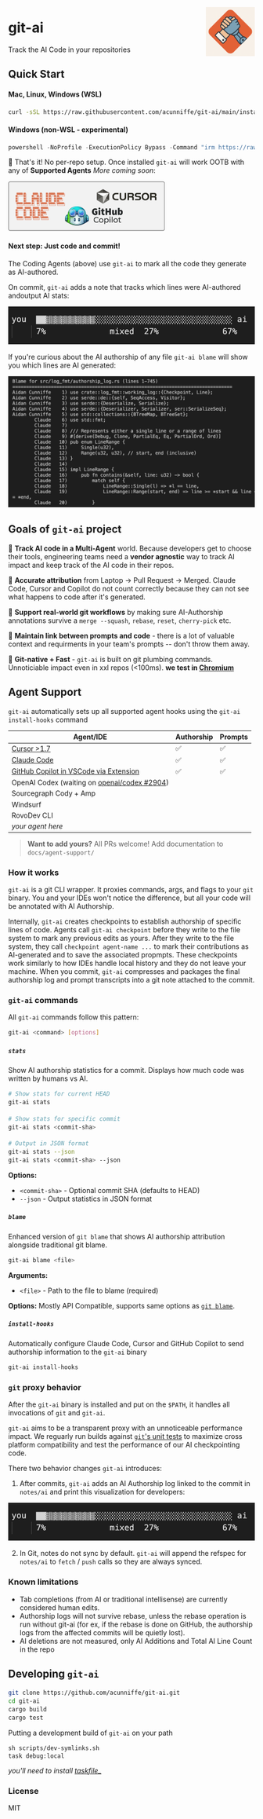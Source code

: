 
<img src="assets/docs/git-ai.png" align="right"
     alt="Git AI by acunniffe/git-ai" width="100" height="100">

<h1 align="left"><b>git-ai</b></h1>

<p align="left">Track the AI Code in your repositories</p>

## Quick Start 

#### Mac, Linux, Windows (WSL)

```bash
curl -sSL https://raw.githubusercontent.com/acunniffe/git-ai/main/install.sh | bash
```

#### Windows (non-WSL - experimental)

```powershell
powershell -NoProfile -ExecutionPolicy Bypass -Command "irm https://raw.githubusercontent.com/acunniffe/git-ai/main/install.ps1 | iex"
```

🎊 That's it! No per-repo setup. Once installed `git-ai` will work OOTB with any of **Supported Agents** *More coming soon*:

<img src="assets/docs/supported-agents.png" width="320" />

#### Next step: **Just code and commit!**
The Coding Agents (above) use `git-ai` to mark all the code they generate as AI-authored. 

On commit, `git-ai` adds a note that tracks which lines were AI-authored andoutput AI stats:

![alt](/assets/docs/graph.jpg) 

If you're curious about the AI authorship of any file `git-ai blame` will show you which lines are AI generated:

![alt](/assets/docs/blame-cmd.jpg)


## Goals of `git-ai` project

🤖 **Track AI code in a Multi-Agent** world. Because developers get to choose their tools, engineering teams need a **vendor agnostic** way to track AI impact and keep track of the AI code in their repos. 

🎯 **Accurate attribution** from Laptop → Pull Request → Merged. Claude Code, Cursor and Copilot do not count correctly because they can not see what happens to code after it's generated. 

🔄 **Support real-world git workflows** by making sure AI-Authorship annotations survive a `merge --squash`, `rebase`, `reset`, `cherry-pick` etc.

🔗 **Maintain link between prompts and code** - there is a lot of valuable context and requirments in your team's prompts -- don't throw them away. 

🚀 **Git-native + Fast** - `git-ai` is built on git plumbing commands. Unnoticiable impact even in xxl repos (<100ms). **we test in [Chromium](https://github.com/chromium/chromium)**








## Agent Support

`git-ai` automatically sets up all supported agent hooks using the `git-ai install-hooks` command

| Agent/IDE | Authorship | Prompts |
| --- | --- | --- |
| [Cursor >1.7](https://usegitai.com/docs/agent-support/cursor) | ✅ | ✅ |
| [Claude Code](https://usegitai.com/docs/agent-support/claude-code) | ✅ | ✅ |
| [GitHub Copilot in VSCode via Extension](https://usegitai.com/docs/agent-support/vs-code-github-copilot) | ✅ | ✅ |
| OpenAI Codex (waiting on [openai/codex #2904](https://github.com/openai/codex/pull/2904)) |  |  |
| Sourcegraph Cody + Amp |  |  |
| Windsurf |  |  |
| RovoDev CLI |  |  |
| _your agent here_ |  |  |

> **Want to add yours?** All PRs welcome! Add documentation to `docs/agent-support/`

### How it works

`git-ai` is a git CLI wrapper. It proxies commands, args, and flags to your `git` binary. You and your IDEs won't notice the difference, but all your code will be annotated with AI Authorship.

Internally, `git-ai` creates checkpoints to establish authorship of specific lines of code. Agents call `git-ai checkpoint` before they write to the file system to mark any previous edits as yours. After they write to the file system, they call `checkpoint agent-name ...` to mark their contributions as AI-generated and to save the associated propmpts. These checkpoints work similarly to how IDEs handle local history and they do not leave your machine. When you commit, `git-ai` compresses and packages the final authorship log and prompt transcripts into a git note attached to the commit.


### `git-ai` commands

All `git-ai` commands follow this pattern:

```bash
git-ai <command> [options]
```
##### `stats`

Show AI authorship statistics for a commit. Displays how much code was written by humans vs AI.

```bash
# Show stats for current HEAD
git-ai stats

# Show stats for specific commit
git-ai stats <commit-sha>

# Output in JSON format
git-ai stats --json
git-ai stats <commit-sha> --json
```

**Options:**
- `<commit-sha>` - Optional commit SHA (defaults to HEAD)
- `--json` - Output statistics in JSON format

##### `blame`

Enhanced version of `git blame` that shows AI authorship attribution alongside traditional git blame.

```bash
git-ai blame <file>
```

**Arguments:**
- `<file>` - Path to the file to blame (required)

**Options:**
Mostly API Compatible, supports same options as [`git blame`](https://git-scm.com/docs/git-blame). 

##### `install-hooks`

Automatically configure Claude Code, Cursor and GitHub Copilot to send authorship information to the `git-ai` binary 

```bash
git-ai install-hooks
```

### `git` proxy behavior 

After the `git-ai` binary is installed and put on the `$PATH`, it handles all invocations of `git` and `git-ai`. 

`git-ai` aims to be a transparent proxy with an unnoticeable performance impact. We reguarly run builds against [`git`'s unit tests](https://github.com/git/git/tree/master/t) to maximize cross platform compatibility and test the performance of our AI checkpointing code.

There two behavior changes `git-ai` introduces:

1. After commits, `git-ai` adds an AI Authorship log linked to the commit in `notes/ai` and print this visualization for developers: 

![alt](/assets/docs/graph.jpg)

2. In Git, notes do not sync by default. `git-ai` will append the refspec for `notes/ai` to `fetch` / `push` calls so they are always synced. 


### Known limitations

- Tab completions (from AI or traditional intellisense) are currently considered human edits.
- Authorship logs will not survive rebase, unless the rebase operation is run without git-ai (for ex, if the rebase is done on GitHub, the authorship logs from the affected commits will be quietly lost).
- AI deletions are not measured, only AI Additions and Total AI Line Count in the repo

## Developing `git-ai`

```bash
git clone https://github.com/acunniffe/git-ai.git
cd git-ai
cargo build
cargo test
```

Putting a development build of `git-ai` on your path

```
sh scripts/dev-symlinks.sh
task debug:local 
```
_you'll need to install [taskfile_](https://taskfile.dev/docs/installation)_


### License

MIT
